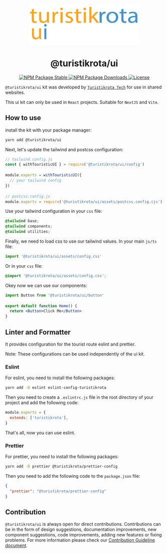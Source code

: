 <p align='center'>
  <img src='./assets/logo.png' width='350' alt='Turistikrota UI Logo' />
</p>

<h1 align='center'>@turistikrota/ui</h1>

<p align='center'>
  <a href='https://www.npmjs.com/package/@turistikrota/ui'>
    <img src='https://img.shields.io/npm/v/@turistikrota/ui.svg' alt='NPM Package Stable' />
  </a>
  <a href='https://www.npmjs.com/package/@turistikrota/ui'>
    <img src='https://img.shields.io/npm/dw/@turistikrota/ui.svg' alt='NPM Package Downloads' />
  </a>
  <a href='https://github.com/turistikrota/kit.ui/LICENSE'>
    <img src='https://img.shields.io/github/license/turistikrota/kit.ui' alt='License' />
  </a>
</p>

`@turistikrota/ui` kit was developed by [`Turistikrota Tech`](https://github.com/turistikrota) for use in shared websites.

This ui kit can only be used in `React` projects. Suitable for `NextJS` and `Vite`.

## How to use

install the kit with your package manager:

```bash
yarn add @turistikrota/ui
```

Next, let's update the tailwind and postcss configuration:

```js
// tailwind.config.js
const { withTouristicUI } = require('@turistikrota/ui/config')

module.exports = withTouristicUI({
  // your tailwind config
})

// postcss.config.js
module.exports = require('@turistikrota/ui/assets/postcss.config.cjs')
```

Use your tailwind configuration in your `css` file:

```css
@tailwind base;
@tailwind components;
@tailwind utilities;
```

Finally, we need to load css to use our tailwind values. In your main `js/ts` file:

```js
import '@turistikrota/ui/assets/config.css'
```

Or in your `css` file:

```css
@import '@turistikrota/ui/assets/config.css';
```

Okey now we can use our components:

```jsx
import Button from '@turistikrota/ui/button'

export default function Home() {
  return <Button>Click Me</Button>
}
```

## Linter and Formatter

It provides configuration for the tourist route eslint and prettier.

Note: These configurations can be used independently of the ui kit.

### Eslint

For eslint, you need to install the following packages:

```bash
yarn add -D eslint eslint-config-turistikrota
```

Then you need to create a `.eslintrc.js` file in the root directory of your project and add the following code:

```js
module.exports = {
  extends: ['turistikrota'],
}
```

That's all, now you can use eslint.

### Prettier

For prettier, you need to install the following packages:

```bash
yarn add -D prettier @turistikrota/prettier-config
```

Then you need to add the following code to the `package.json` file:

```json
{
  "prettier": "@turistikrota/prettier-config"
}
```

## Contribution

`@turistikrota/ui` is always open for direct contributions. Contributions can be in the form of design suggestions, documentation improvements, new component
suggestions, code improvements, adding new features or fixing problems. For more information please check our [Contribution Guideline document](https://github.com/turistikrota/kit.ui/CONTRIBUTION.md).
